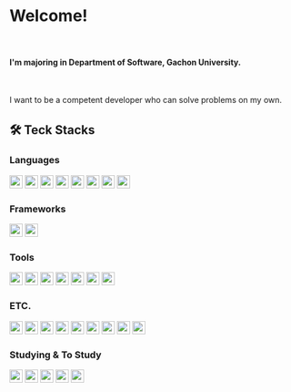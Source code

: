 # Welcome!
<br>

#### I'm majoring in Department of Software, Gachon University.

<br>
<p>I want to be a competent developer who can solve problems on my own. </p> 

## 🛠 Teck Stacks

<h3> Languages </h3>
<p>
<img src="https://img.shields.io/badge/C-A8B9CC?style=flat-square&logo=C&logoColor=FFFFFF" width=auto height=23px/>
<img src="https://img.shields.io/badge/C++-00599C?style=flat-square&logo=C++&logoColor=FFFFFF" width=auto height=23px/>
<img src="https://img.shields.io/badge/Java-FF9900?style=flat-square&logo=JAVA&logoColor=FFFFFF" width=auto height=23px/>
<img src="https://img.shields.io/badge/Python-3776AB?style=flat-square&logo=Python&logoColor=FFFFFF" width=auto height=23px/>
<img src="https://img.shields.io/badge/PHP-777BB4?style=flat-square&logo=PHP&logoColor=FFFFFF" width=auto height=23px/>
<img src="https://img.shields.io/badge/Dart-0175C2?style=flat-square&logo=Dart&logoColor=FFFFFF" width=auto height=23px/>
<img src="https://img.shields.io/badge/JavaScript-F7DF1E?style=flat-square&logo=JavaScript&logoColor=FFFFFF" width=auto height=23px/>
<img src="https://img.shields.io/badge/Kotlin-7F52FF?style=flat-square&logo=Kotlin&logoColor=FFFFFF" width=auto height=23px/>
  </p>
<h3> Frameworks </h3>
<p>
<img src="https://img.shields.io/badge/Android-3DDC84?style=flat-square&logo=Android&logoColor=FFFFFF" width=auto height=23px/>
<img src="https://img.shields.io/badge/Flutter-02569B?style=flat-square&logo=Flutter&logoColor=FFFFFF" width=auto height=23px/>
</p>
<h3> Tools </h3>
<p>
<img src="https://img.shields.io/badge/Visual%20Studio%20Code-007ACC?style=flat-square&logo=Visual%20Studio%20Code&logoColor=FFFFFF" width=auto height=23px/>
<img src="https://img.shields.io/badge/Android%20Studio-3DDC84?style=flat-square&logo=Android%20Studio&logoColor=FFFFFF" width=auto height=23px/>
<img src="https://img.shields.io/badge/Pycharm-000000?style=flat-square&logo=Pycharm&logoColor=FFFFFF" width=auto height=23px/>
<img src="https://img.shields.io/badge/Eclipse-2C2255?style=flat-square&logo=Eclipse&logoColor=FFFFFF" width=auto height=23px/>
<img src="https://img.shields.io/badge/XCode-147EFB?style=flat-square&logo=XCode&logoColor=FFFFFF" width=auto height=23px/>
<img src="https://img.shields.io/badge/GitKraken-179287?style=flat-square&logo=GitKraken&logoColor=FFFFFF" width=auto height=23px/>
<img src="https://img.shields.io/badge/IntelliJIDEA-000000?style=flat-square&logo=IntelliJIDEA&logoColor=FFFFFF" width=auto height=23px/>


</p>
<h3> ETC. </h3>
<p>
<img src="https://img.shields.io/badge/Firebase-FFCA28?style=flat-square&logo=Firebase&logoColor=FFFFFF" width=auto height=23px/>
<img src="https://img.shields.io/badge/Arduino-00979D?style=flat-square&logo=Arduino&logoColor=FFFFFF" width=auto height=23px/>
<img src="https://img.shields.io/badge/MySQL-4479A1?style=flat-square&logo=MySQL&logoColor=FFFFFF" width=auto height=23px/>
<img src="https://img.shields.io/badge/SQLite-003B57?style=flat-square&logo=SQLite&logoColor=FFFFFF" width=auto height=23px/>
<img src="https://img.shields.io/badge/Git-F05032?style=flat-square&logo=Git&logoColor=FFFFFF" width=auto height=23px/>
<img src="https://img.shields.io/badge/Notion-000000?style=flat-square&logo=Notion&logoColor=FFFFFF" width=auto height=23px/>
<img src="https://img.shields.io/badge/Slack-4A154B?style=flat-square&logo=Slack&logoColor=FFFFFF" width=auto height=23px/>
<img src="https://img.shields.io/badge/MarkDown-000000?style=flat-square&logo=MarkDown&logoColor=FFFFFF" width=auto height=23px/>
<img src="https://img.shields.io/badge/Amazon EC2-FF9900?style=flat-square&logo=Amazon ec2&logoColor=FFFFFF" width=auto height=23px/>
  
</p>
<h3> Studying & To Study </h3>
<p>
<img src="https://img.shields.io/badge/MongoDB-47A248?style=flat-square&logo=MongoDB&logoColor=FFFFFF" width=auto height=23px/>
<img src="https://img.shields.io/badge/Node.js-339933?style=flat-square&logo=Node.js&logoColor=FFFFFF" width=auto height=23px/>
<img src="https://img.shields.io/badge/Spring-6DB33F?style=flat-square&logo=Spring&logoColor=FFFFFF" width=auto height=23px/>
<img src="https://img.shields.io/badge/SpringBoot-6DB33F?style=flat-square&logo=SpringBoot&logoColor=FFFFFF" width=auto height=23px/>
<img src="https://img.shields.io/badge/Django-092E20?style=flat-square&logo=Django&logoColor=FFFFFF" width=auto height=23px/>
</p>

<!--
**SeungGun/SeungGun** is a ✨ _special_ ✨ repository because its `README.md` (this file) appears on your GitHub profile.

Here are some ideas to get you started:

- 🔭 I’m currently working on ...
- 🌱 I’m currently learning ...
- 👯 I’m looking to collaborate on ...
- 🤔 I’m looking for help with ...
- 💬 Ask me about ...
- 📫 How to reach me: ...
- 😄 Pronouns: ...
- ⚡ Fun fact: ...
-->
